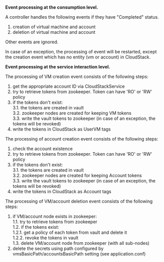 **Event processing at the consumption level.** <br />

A controller handles the following events if they have "Completed" status. 
1) creation of virtual machine and account
2) deletion of virtual machine and account 

Other events are ignored. <br />

In case of an exception, the processing of event will be restarted, except the creation event which has no entity (vm or account) in CloudStack. <br />


**Event processing at the service interaction level.** <br />

The processing of VM creation event consists of the following steps: <br />
  1. get the appropriate account ID via CloudStackService <br />
  2. try to retrieve tokens from zookeeper. Token can have 'RO' or 'RW' policy <br />
  3. if the tokens don't exist: <br />
    3.1. the tokens are created in vault <br />
    3.2. zookeeper nodes are created for keeping VM tokens <br />
    3.3. write the vault tokens to zookeeper (in case of an exception, the tokens will be revoked) <br />
  4. write the tokens in CloudStack as UserVM tags <br />

The processing of account creation event consists of the following steps: <br />
  1. check the account existence <br />
  2. try to retrieve tokens from zookeeper. Token can have 'RO' or 'RW' policy <br />
  3. if the tokens don't exist: <br />
    3.1. the tokens are created in vault <br />
    3.2. zookeeper nodes are created for keeping Account tokens <br />
    3.3. write the vault tokens to zookeeper (in case of an exception, the tokens will be revoked) <br />
  4. write the tokens in CloudStack as Account tags <br />

The processing of VM/account deletion event consists of the following steps: <br />
  1. if VM/account node exists in zookeeper: <br />
    1.1. try to retrieve tokens from zookeeper <br />
    1.2. if the tokens exist: <br />
      1.2.1. get a policy of each token from vault and delete it <br />
      1.2.2. revoke the tokens in vault <br />
    1.3. delete VM/account node from zookeeper (with all sub-nodes) <br />
  2. delete the secrets using path configured by vmsBasicPath/accountsBasicPath setting (see application.conf) <br />
